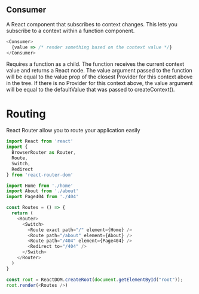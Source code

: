 ## Consumer
A React component that subscribes to context changes. This lets you subscribe to a context within a function component.
```js
<Consumer>
  {value => /* render something based on the context value */}
</Consumer>
```
Requires a function as a child. The function receives the current context value and returns a React node. The value argument passed to the function will be equal to the value prop of the closest Provider for this context above in the tree. If there is no Provider for this context above, the value argument will be equal to the defaultValue that was passed to createContext().

# Routing
React Router allow you to route your application easily
```js
import React from 'react'
import {
  BrowserRouter as Router,
  Route,
  Switch,
  Redirect
} from 'react-router-dom'

import Home from './home'
import About from './about'
import Page404 from './404'

const Routes = () => {
  return (
    <Router>
      <Switch>
        <Route exact path="/" element={Home} />
        <Route path="/about" element={About} />
        <Route path="/404" element={Page404} />
        <Redirect to="/404" />
      </Switch>
    </Router>
  )
}

const root = ReactDOM.createRoot(document.getElementById("root"));
root.render(<Routes />)
```

